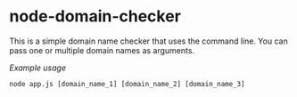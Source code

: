 # node-domain-checker
This is a simple domain name checker that uses the command line. You can pass one or multiple domain names as arguments.

*Example usage*

```node app.js [domain_name_1] [domain_name_2] [domain_name_3]```